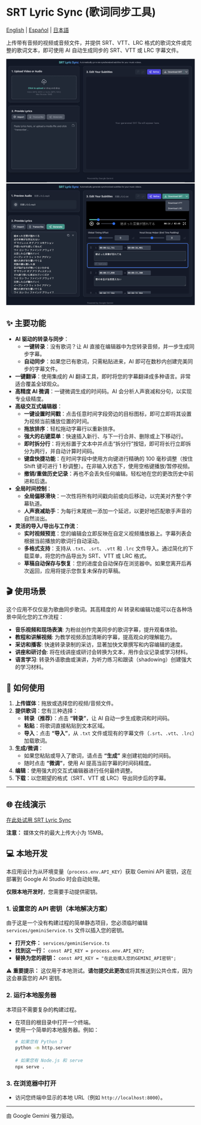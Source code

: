 # SRT Lyric Sync (歌词同步工具)

[English](./README.md) | [Español](./README.es.md) | [日本語](./README.ja.md)

上传带有音频的视频或音频文件，并提供 SRT、VTT、LRC 格式的歌词文件或完整的歌词文本，即可使用 AI 自动生成同步的 SRT、VTT 或 LRC 字幕文件。

![SRT Lyric Sync - 主界面](https://raw.githubusercontent.com/atommy1966/SRT-Lyric-Sync-assets/main/2025-09-14%209.32.26.png)
![SRT Lyric Sync - 编辑器视图](https://raw.githubusercontent.com/atommy1966/SRT-Lyric-Sync-assets/main/2025-09-14%209.33.37.png)

## ✨ 主要功能

*   **AI 驱动的转录与同步**：
    *   **一键转录**：没有歌词？让 AI 直接在编辑器中为您转录音频，并一步生成同步字幕。
    *   **自动同步**：如果您已有歌词，只需粘贴进来，AI 即可在数秒内创建完美同步的字幕文件。
*   **一键翻译**：使用集成的 AI 翻译工具，即时将您的字幕翻译成多种语言。非常适合覆盖全球观众。
*   **高精度 AI 微调**：一键微调生成的时间码。AI 会分析人声衰减和分句，以实现专业级精度。
*   **高级交互式编辑器**：
    *   **一键设置时间戳**：点击任意时间字段旁边的目标图标，即可立即将其设置为视频当前播放位置的时间。
    *   **拖放排序**：轻松拖动字幕行以重新排序。
    *   **强大的右键菜单**：快速插入新行、与下一行合并、删除或上下移动行。
    *   **即时拆分行**：将光标置于文本中并点击“拆分行”按钮，即可将长行立即拆分为两行，并自动计算时间码。
    *   **键盘快捷功能**：在时间字段中使用方向键进行精确的 100 毫秒调整（按住 Shift 键可进行 1 秒调整）。在非输入状态下，使用空格键播放/暂停视频。
    *   **撤销/重做历史记录**：再也不会丢失任何编辑。轻松地在您的更改历史中前进和后退。
*   **全局时间控制**：
    *   **全局偏移滑块**：一次性将所有时间戳向前或向后移动，以完美对齐整个字幕轨道。
    *   **人声衰减助手**：为每行末尾统一添加一个延迟，以更好地匹配歌手声音的自然淡出。
*   **灵活的导入/导出与工作流**：
    *   **实时视频预览**：您的编辑会立即反映在自定义视频播放器上。字幕列表会根据当前播放的歌词行自动滚动。
    *   **多格式支持**：支持从 `.txt`、`.srt`、`.vtt` 和 `.lrc` 文件导入。通过简化的下载菜单，将您的作品导出为 SRT、VTT 或 LRC 格式。
    *   **草稿自动保存与恢复**：您的进度会自动保存在浏览器中。如果您离开后再次返回，应用将提示您恢复未保存的草稿。

## 🎬 使用场景

这个应用不仅仅是为歌曲同步歌词。其高精度的 AI 转录和编辑功能可以在各种场景中简化您的工作流程：

*   **音乐视频和现场表演**: 为粉丝创作完美同步的歌词字幕，提升观看体验。
*   **教程和讲解视频**: 为教学视频添加清晰的字幕，提高观众的理解能力。
*   **采访和播客**: 快速转录录制的采访，显著加快文章撰写和内容编辑的速度。
*   **讲座和研讨会**: 将在线讲座或研讨会转换为文本，用作会议记录或学习材料。
*   **语言学习**: 转录外语歌曲或演讲，为听力练习和跟读（shadowing）创建强大的学习材料。

## 🚀 如何使用

1.  **上传媒体**：拖放或选择您的视频/音频文件。
2.  **提供歌词**：您有三种选择：
    *   **转录（推荐）**：点击 **“转录”**，让 AI 自动一步生成歌词和时间码。
    *   **粘贴**：将歌词直接粘贴到文本区域。
    *   **导入**：点击 **“导入”**，从 `.txt` 文件或现有的字幕文件（`.srt`、`.vtt`、`.lrc`）加载歌词。
3.  **生成/微调**：
    *   如果您粘贴或导入了歌词，请点击 **“生成”** 来创建初始的时间码。
    *   随时点击 **“微调”**，使用 AI 提高当前字幕的时间码精度。
4.  **编辑**：使用强大的交互式编辑器进行任何最终调整。
5.  **下载**：以您期望的格式（SRT、VTT 或 LRC）导出同步后的字幕。

---

## 🌐 在线演示

[在此处试用 SRT Lyric Sync](https://srt-lyric-sync-369376059789.us-west1.run.app/)

**注意：** 媒体文件的最大上传大小为 15MB。

## 💻 本地开发

本应用设计为从环境变量（`process.env.API_KEY`）获取 Gemini API 密钥，这在部署到 Google AI Studio 时会自动处理。

**仅限本地开发时**，您需要手动提供密钥。

### 1. 设置您的 API 密钥（本地解决方案）
由于这是一个没有构建过程的简单静态项目，您必须临时编辑 `services/geminiService.ts` 文件以插入您的密钥。

- **打开文件：** `services/geminiService.ts`
- **找到这一行：** `const API_KEY = process.env.API_KEY;`
- **替换为您的密钥：** `const API_KEY = "在此处填入您的GEMINI_API密钥";`

⚠️ **重要提示：** 这仅用于本地测试。**请勿提交此更改**或将其推送到公共仓库，因为这会暴露您的 API 密钥。

### 2. 运行本地服务器
本项目不需要复杂的构建过程。
- 在项目的根目录中打开一个终端。
- 使用一个简单的本地服务器。例如：
  ```bash
  # 如果您有 Python 3
  python -m http.server

  # 如果您有 Node.js 和 serve
  npx serve .
  ```

### 3. 在浏览器中打开
- 访问您终端中显示的本地 URL（例如 `http://localhost:8000`）。

---

由 Google Gemini 强力驱动。